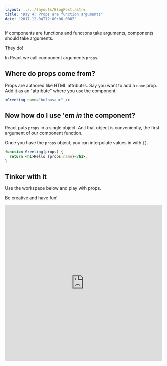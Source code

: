 ```yaml
---
layout: ../../layouts/BlogPost.astro
title: "Day 4: Props are function arguments"
date: "2017-12-04T12:00:00.000Z"
---
```


<div class="measure">

If components are functions and functions take arguments,
components should take arguments.

They do!

In React we call component arguments `props`.

## Where do props come from?

Props are authored like HTML attributes.
Say you want to add a `name` prop.
Add it as an "attribute" where you use the component:

```jsx
<Greeting name="bulbasaur" />
```

## Now how do I use 'em *in* the component?

React puts `props` in a single object.
And that object is conveniently, the first argument of our component function.

Once you have the `props` object, you can interpolate values in with `{}`.

```jsx
function Greeting(props) {
  return <h1>Hello {props.name}</h1>;
}
```

## Tinker with it

Use the workspace below and play with props.

Be creative and have fun!

</div>

<iframe src="https://codesandbox.io/embed/vm2mpv06zy" style="width:100%; height:500px; border:0; border-radius: 4px; overflow:hidden;" sandbox="allow-modals allow-forms allow-popups allow-scripts allow-same-origin"></iframe>
